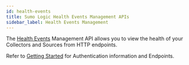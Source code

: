 ```yaml
---
id: health-events
title: Sumo Logic Health Events Management APIs
sidebar_label: Health Events Management
---
```


The [Health Events](https://help.sumologic.com/Manage/Health_Events) Management API allows you to view the health of your Collectors and Sources from HTTP endpoints.

Refer to [Getting Started](docs/api/index.md) for Authentication information and Endpoints.
